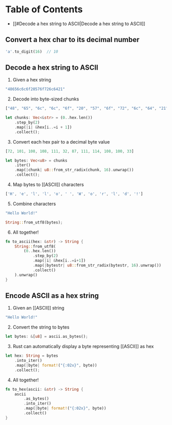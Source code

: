 # Table of Contents

- [[#Decode a hex string to ASCII|Decode a hex string to ASCII]]

## Convert a hex char to its decimal number

```rust
'a'.to_digit(16)  // 10
```
## Decode a hex string to ASCII

1. Given a hex string

```rust
"48656c6c6f20576f726c6421"
```

2. Decode into byte-sized chunks

```rust
["48", "65", "6c", "6c", "6f", "20", "57", "6f", "72", "6c", "64", "21"]
```

```rust
let chunks: Vec<&str> = (0..hex.len())
	.step_by(2)
	.map(|i| &hex[i..=i + 1])
	.collect();
```

3. Convert each hex pair to a decimal byte value

```rust
[72, 101, 108, 108, 111, 32, 87, 111, 114, 108, 100, 33]
```

```rust
let bytes: Vec<u8> = chunks
	.iter()
	.map(|chunk| u8::from_str_radix(chunk, 16).unwrap())
	.collect();
```

4. Map bytes to [[ASCII]] characters

```rust
['H', 'e', 'l', 'l', 'o', ' ', 'W', 'o', 'r', 'l', 'd', '!']
```

5. Combine characters

```rust
"Hello World!"
```

```rust
String::from_utf8(bytes);
```

6. All together!

```rust
fn to_ascii(hex: &str) -> String {
    String::from_utf8(
        (0..hex.len())
            .step_by(2)
            .map(|i| &hex[i..=i+1])
            .map(|bytestr| u8::from_str_radix(bytestr, 16).unwrap())
            .collect()
    ).unwrap()
}
```

## Encode ASCII as a hex string

1. Given an [[ASCII]] string

```rust
"Hello World!"
```

2. Convert the string to bytes

```rust
let bytes: &[u8] = ascii.as_bytes();
```

3. Rust can automatically display a byte representing [[ASCII]] as hex

```rust
let hex: String = bytes
	.into_iter()
	.map(|byte| format!("{:02x}", byte))
	.collect();
```

4. All together!

```rust
fn to_hex(ascii: &str) -> String {
	ascii
		.as_bytes()
		.into_iter()
		.map(|byte| format!("{:02x}", byte))
		.collect()
}
```